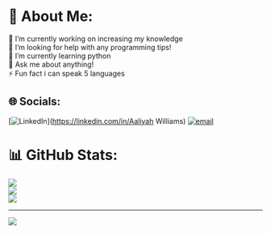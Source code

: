 # 💫 About Me:
🔭 I’m currently working on increasing my knowledge <br>🤝 I’m looking for help with any programming tips!<br>🌱 I’m currently learning python<br>💬 Ask me about anything!<br>⚡ Fun fact i can speak 5 languages 


## 🌐 Socials:
[![LinkedIn](https://img.shields.io/badge/LinkedIn-%230077B5.svg?logo=linkedin&logoColor=white)](https://linkedin.com/in/Aaliyah Williams) [![email](https://img.shields.io/badge/Email-D14836?logo=gmail&logoColor=white)](mailto:aaliyahjasmine06@icloud.com) 
# 📊 GitHub Stats:
![](https://github-readme-stats.vercel.app/api?username=Aaliyah-IW&theme=dark&hide_border=false&include_all_commits=false&count_private=false)<br/>
![](https://nirzak-streak-stats.vercel.app/?user=Aaliyah-IW&theme=dark&hide_border=false)<br/>
![](https://github-readme-stats.vercel.app/api/top-langs/?username=Aaliyah-IW&theme=dark&hide_border=false&include_all_commits=false&count_private=false&layout=compact)

---
[![](https://visitcount.itsvg.in/api?id=Aaliyah-IW&icon=0&color=0)](https://visitcount.itsvg.in)

<!-- Proudly created with GPRM ( https://gprm.itsvg.in ) -->